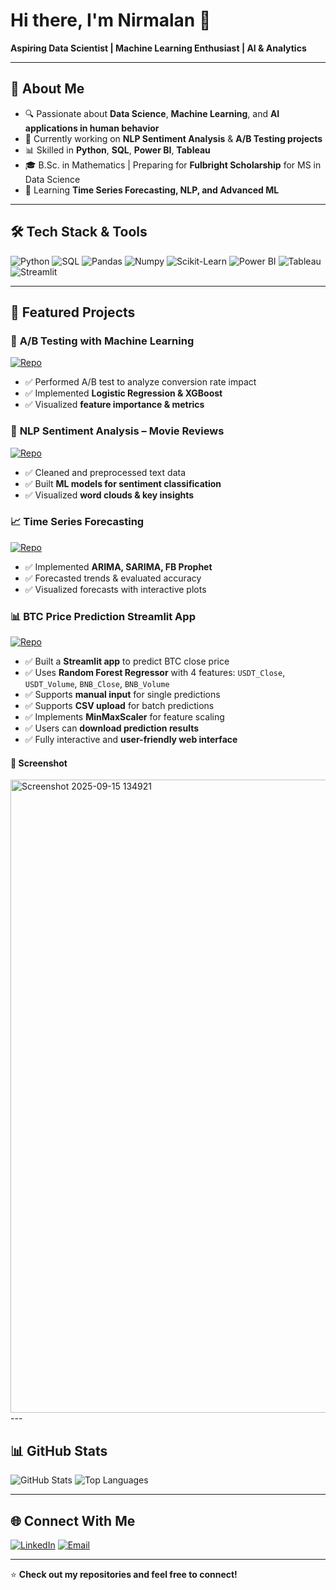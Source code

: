 # Hi there, I'm Nirmalan 👋  
**Aspiring Data Scientist | Machine Learning Enthusiast | AI & Analytics**

---

## 🚀 About Me
- 🔍 Passionate about **Data Science**, **Machine Learning**, and **AI applications in human behavior**
- 🎯 Currently working on **NLP Sentiment Analysis** & **A/B Testing projects**
- 📊 Skilled in **Python**, **SQL**, **Power BI**, **Tableau**
- 🎓 B.Sc. in Mathematics | Preparing for **Fulbright Scholarship** for MS in Data Science
- 🌱 Learning **Time Series Forecasting, NLP, and Advanced ML**

---

## 🛠 Tech Stack & Tools
![Python](https://img.shields.io/badge/Python-3776AB?style=for-the-badge&logo=python&logoColor=white)
![SQL](https://img.shields.io/badge/SQL-4479A1?style=for-the-badge&logo=postgresql&logoColor=white)
![Pandas](https://img.shields.io/badge/Pandas-150458?style=for-the-badge&logo=pandas&logoColor=white)
![Numpy](https://img.shields.io/badge/Numpy-013243?style=for-the-badge&logo=numpy&logoColor=white)
![Scikit-Learn](https://img.shields.io/badge/Scikit--Learn-F7931E?style=for-the-badge&logo=scikitlearn&logoColor=white)
![Power BI](https://img.shields.io/badge/Power%20BI-F2C811?style=for-the-badge&logo=powerbi&logoColor=black)
![Tableau](https://img.shields.io/badge/Tableau-E97627?style=for-the-badge&logo=tableau&logoColor=white)
![Streamlit](https://img.shields.io/badge/Streamlit-FF4B4B?style=for-the-badge&logo=streamlit&logoColor=white)

---

## 📂 Featured Projects
### 🧪 **A/B Testing with Machine Learning**
[![Repo](https://img.shields.io/badge/GitHub-View_Repo-blue?style=for-the-badge&logo=github)](https://github.com/NirmalanSK/AB-Testing-ML-Purchase-Prediction)
- ✅ Performed A/B test to analyze conversion rate impact
- ✅ Implemented **Logistic Regression & XGBoost**
- ✅ Visualized **feature importance & metrics**

### 💬 **NLP Sentiment Analysis – Movie Reviews**
[![Repo](https://img.shields.io/badge/GitHub-View_Repo-blue?style=for-the-badge&logo=github)](your-nlp-repo-link)
- ✅ Cleaned and preprocessed text data
- ✅ Built **ML models for sentiment classification**
- ✅ Visualized **word clouds & key insights**

### 📈 **Time Series Forecasting**
[![Repo](https://img.shields.io/badge/GitHub-View_Repo-blue?style=for-the-badge&logo=github)](https://github.com/NirmalanSK/sales-forecasting-project)
- ✅ Implemented **ARIMA, SARIMA, FB Prophet**
- ✅ Forecasted trends & evaluated accuracy
- ✅ Visualized forecasts with interactive plots

### 📊 **BTC Price Prediction Streamlit App**
[![Repo](https://img.shields.io/badge/GitHub-View_Repo-blue?style=for-the-badge&logo=github)](https://github.com/NirmalanSK/Bitcoin-Price-Prediction-ML-with-Streamlit)
- ✅ Built a **Streamlit app** to predict BTC close price
- ✅ Uses **Random Forest Regressor** with 4 features: `USDT_Close`, `USDT_Volume`, `BNB_Close`, `BNB_Volume`
- ✅ Supports **manual input** for single predictions
- ✅ Supports **CSV upload** for batch predictions
- ✅ Implements **MinMaxScaler** for feature scaling
- ✅ Users can **download prediction results**
- ✅ Fully interactive and **user-friendly web interface**

#### 📸 Screenshot
<img width="1919" height="1013" alt="Screenshot 2025-09-15 134921" src="https://github.com/user-attachments/assets/1f325e95-dea5-41e0-9462-fdaba2bd9d95" />
---

## 📊 GitHub Stats
![GitHub Stats](https://github-readme-stats.vercel.app/api?username=NirmalanSK&show_icons=true&theme=tokyonight)
![Top Languages](https://github-readme-stats.vercel.app/api/top-langs/?username=NirmalanSK&layout=compact&theme=tokyonight)

---

## 🌐 Connect With Me
[![LinkedIn](https://img.shields.io/badge/LinkedIn-blue?style=for-the-badge&logo=linkedin&logoColor=white)](www.linkedin.com/in/nirmalansk)
[![Email](https://img.shields.io/badge/Email-D14836?style=for-the-badge&logo=gmail&logoColor=white)](nirmalkaja812@gmail.com)

---
⭐ **Check out my repositories and feel free to connect!**


<!--
**NirmalanSK/NirmalanSK** is a ✨ _special_ ✨ repository because its `README.md` (this file) appears on your GitHub profile.

Here are some ideas to get you started:

- 🔭 I’m currently working on ...
- 🌱 I’m currently learning ...
- 👯 I’m looking to collaborate on ...
- 🤔 I’m looking for help with ...
- 💬 Ask me about ...
- 📫 How to reach me: ...
- 😄 Pronouns: ...
- ⚡ Fun fact: ...
-->
